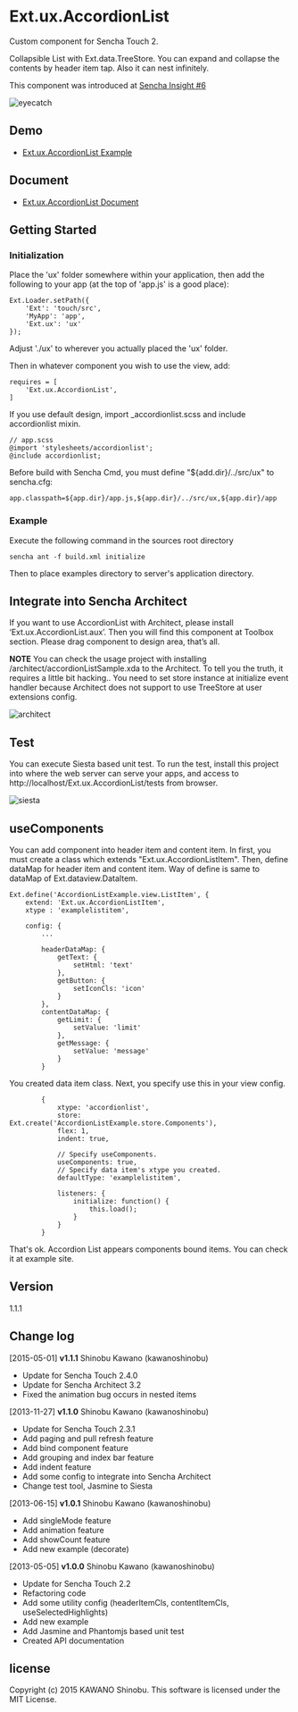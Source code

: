 # Ext.ux.AccordionList

Custom component for Sencha Touch 2.

Collapsible List with Ext.data.TreeStore. You can expand and collapse the contents by header item tap. Also it can nest infinitely.

This component was introduced at [Sencha Insight #6](http://us6.campaign-archive2.com/?u=35c628e5bf74b167e4791ffb8&id=f36913f231)

![eyecatch](https://raw.github.com/kawanoshinobu/Ext.ux.AccordionList/master/resources/eyecatch.png)

## Demo

- [Ext.ux.AccordionList Example](http://kawanoshinobu.com/public/demo/accordionlist/)

## Document

- [Ext.ux.AccordionList Document](http://kawanoshinobu.com/public/demo/docs.accordionlist/)

## Getting Started

### Initialization

Place the 'ux' folder somewhere within your application, then add the following to your app (at the top of 'app.js' is a good place):

    Ext.Loader.setPath({
        'Ext': 'touch/src',
        'MyApp': 'app',
        'Ext.ux': 'ux'
    });

Adjust './ux' to wherever you actually placed the 'ux' folder.

Then in whatever component you wish to use the view, add:

    requires = [
        'Ext.ux.AccordionList',
    ]

If you use default design, import _accordionlist.scss and include accordionlist mixin.

    // app.scss
    @import 'stylesheets/accordionlist';
    @include accordionlist;

Before build with Sencha Cmd, you must define "${add.dir}/../src/ux" to sencha.cfg:

    app.classpath=${app.dir}/app.js,${app.dir}/../src/ux,${app.dir}/app

### Example

Execute the following command in the sources root directory

    sencha ant -f build.xml initialize

Then to place examples directory to server's application directory.

## Integrate into Sencha Architect

If you want to use AccordionList with Architect, please install ‘Ext.ux.AccordionList.aux’. Then you will find this component at Toolbox section. Please drag component to design area, that’s all.

**NOTE** You can check the usage project with installing /architect/accordionListSample.xda to the Architect. To tell you the truth, it requires a little bit hacking.. You need to set store instance at initialize event handler because Architect does not support to use TreeStore at user extensions config.

![architect](https://raw.github.com/kawanoshinobu/Ext.ux.AccordionList/master/resources/architect.png)

## Test

You can execute Siesta based unit test. To run the test, install this project into where the web server can serve your apps, and access to http://localhost/Ext.ux.AccordionList/tests from browser.

![siesta](https://raw.github.com/kawanoshinobu/Ext.ux.AccordionList/master/resources/siesta.png)

## useComponents

You can add component into header item and content item. In first, you must create a class which extends "Ext.ux.AccordionListItem". Then, define dataMap for header item and content item. Way of define is same to dataMap of Ext.dataview.DataItem.

    Ext.define('AccordionListExample.view.ListItem', {
        extend: 'Ext.ux.AccordionListItem',
        xtype : 'examplelistitem',

        config: {
            ...

            headerDataMap: {
                getText: {
                    setHtml: 'text'
                },
                getButton: {
                    setIconCls: 'icon'
                }
            },
            contentDataMap: {
                getLimit: {
                    setValue: 'limit'
                },
                getMessage: {
                    setValue: 'message'
                }
            }

You created data item class. Next, you specify use this in your view config.

            {
                xtype: 'accordionlist',
                store: Ext.create('AccordionListExample.store.Components'),
                flex: 1,
                indent: true,

                // Specify useComponents.
                useComponents: true,
                // Specify data item's xtype you created.
                defaultType: 'examplelistitem',

                listeners: {
                    initialize: function() {
                        this.load();
                    }
                }
            }

That's ok. Accordion List appears components bound items. You can check it at example site.

## Version

1.1.1

## Change log

[2015-05-01] **v1.1.1** Shinobu Kawano (kawanoshinobu)

* Update for Sencha Touch 2.4.0
* Update for Sencha Architect 3.2
* Fixed the animation bug occurs in nested items

[2013-11-27] **v1.1.0** Shinobu Kawano (kawanoshinobu)

* Update for Sencha Touch 2.3.1
* Add paging and pull refresh feature
* Add bind component feature
* Add grouping and index bar feature
* Add indent feature
* Add some config to integrate into Sencha Architect
* Change test tool, Jasmine to Siesta

[2013-06-15] **v1.0.1** Shinobu Kawano (kawanoshinobu)

* Add singleMode feature
* Add animation feature
* Add showCount feature
* Add new example (decorate)

[2013-05-05] **v1.0.0** Shinobu Kawano (kawanoshinobu)

* Update for Sencha Touch 2.2
* Refactoring code
* Add some utility config (headerItemCls, contentItemCls, useSelectedHighlights)
* Add new example
* Add Jasmine and Phantomjs based unit test
* Created API documentation

## license

Copyright (c) 2015 KAWANO Shinobu. This software is licensed under the MIT License.

